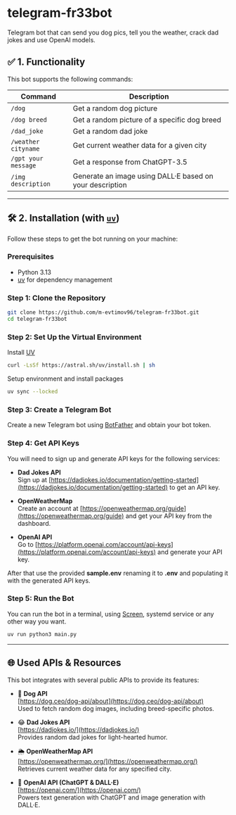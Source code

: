 # telegram-fr33bot
Telegram bot that can send you dog pics, tell you the weather, crack dad jokes and use OpenAI models.


## ✅ 1. Functionality

This bot supports the following commands:

| Command               | Description |
|-----------------------|-------------|
| `/dog`                | Get a random dog picture |
| `/dog breed`          | Get a random picture of a specific dog breed |
| `/dad_joke`           | Get a random dad joke |
| `/weather cityname`   | Get current weather data for a given city |
| `/gpt your message`   | Get a response from ChatGPT-3.5 |
| `/img description`    | Generate an image using DALL·E based on your description |

---

## 🛠️ 2. Installation (with [`uv`](https://github.com/astral-sh/uv))

Follow these steps to get the bot running on your machine:

### Prerequisites

- Python 3.13
- [uv](https://github.com/astral-sh/uv) for dependency management


### Step 1: Clone the Repository

```bash
git clone https://github.com/m-evtimov96/telegram-fr33bot.git
cd telegram-fr33bot
```

### Step 2: Set Up the Virtual Environment

Install [UV](https://docs.astral.sh/uv/)
```bash
curl -LsSf https://astral.sh/uv/install.sh | sh
```

Setup environment and install packages
```bash
uv sync --locked
```

### Step 3: Create a Telegram Bot

Create a new Telegram bot using [BotFather](https://core.telegram.org/bots/features#creating-a-new-bot) and obtain your bot token.

### Step 4: Get API Keys

You will need to sign up and generate API keys for the following services:

- **Dad Jokes API**  
  Sign up at [https://dadjokes.io/documentation/getting-started](https://dadjokes.io/documentation/getting-started) to get an API key.

- **OpenWeatherMap**  
  Create an account at [https://openweathermap.org/guide](https://openweathermap.org/guide) and get your API key from the dashboard.

- **OpenAI API**  
  Go to [https://platform.openai.com/account/api-keys](https://platform.openai.com/account/api-keys) and generate your API key.

After that use the provided **sample.env** renaming it to **.env** and populating it with the generated API keys.

### Step 5: Run the Bot

You can run the bot in a terminal, using [Screen](https://linuxize.com/post/how-to-use-linux-screen/), systemd service or any other way you want.

```bash
uv run python3 main.py
```

---

## 🌐 Used APIs & Resources

This bot integrates with several public APIs to provide its features:

- 🐶 **Dog API**  
  [https://dog.ceo/dog-api/about](https://dog.ceo/dog-api/about)  
  Used to fetch random dog images, including breed-specific photos.

- 😂 **Dad Jokes API**  
  [https://dadjokes.io/](https://dadjokes.io/)  
  Provides random dad jokes for light-hearted humor.

- 🌦️ **OpenWeatherMap API**  
  [https://openweathermap.org/](https://openweathermap.org/)  
  Retrieves current weather data for any specified city.

- 🤖 **OpenAI API (ChatGPT & DALL·E)**  
  [https://openai.com/](https://openai.com/)  
  Powers text generation with ChatGPT and image generation with DALL·E.
